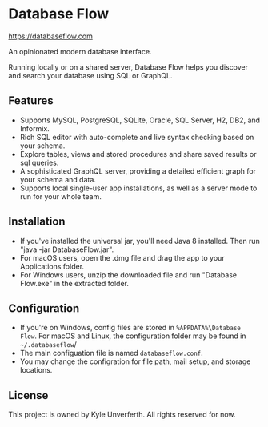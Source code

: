 # Database Flow

https://databaseflow.com

An opinionated modern database interface.

Running locally or on a shared server, Database Flow helps you discover and search your database using SQL or GraphQL.

## Features

* Supports MySQL, PostgreSQL, SQLite, Oracle, SQL Server, H2, DB2, and Informix.
* Rich SQL editor with auto-complete and live syntax checking based on your schema.
* Explore tables, views and stored procedures and share saved results or sql queries.
* A sophisticated GraphQL server, providing a detailed efficient graph for your schema and data.
* Supports local single-user app installations, as well as a server mode to run for your whole team.   

## Installation

* If you've installed the universal jar, you'll need Java 8 installed. Then run "java -jar DatabaseFlow.jar".
* For macOS users, open the .dmg file and drag the app to your Applications folder.
* For Windows users, unzip the downloaded file and run "Database Flow.exe" in the extracted folder.

## Configuration

* If you're on Windows, config files are stored in `%APPDATA%\Database Flow`. For macOS and Linux, the configuration folder may be found in `~/.databaseflow`/
* The main configuation file is named `databaseflow.conf`.
* You may change the configration for file path, mail setup, and storage locations.

## License

This project is owned by Kyle Unverferth. All rights reserved for now.
